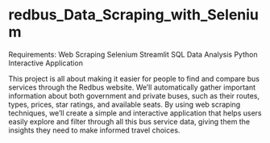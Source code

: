 # redbus_Data_Scraping_with_Selenium
Requirements: Web Scraping
              Selenium
              Streamlit
              SQL
              Data Analysis
              Python
              Interactive Application


This project is all about making it easier for people to find and compare bus services through the Redbus website. We’ll automatically gather important information about both government and private buses, such as their routes, types, prices, star ratings, and available seats. By using web scraping techniques, we’ll create a simple and interactive application that helps users easily explore and filter through all this bus service data, giving them the insights they need to make informed travel choices.


